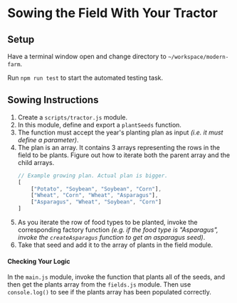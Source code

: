 # Sowing the Field With Your Tractor

## Setup

Have a terminal window open and change directory to `~/workspace/modern-farm`.

Run `npm run test` to start the automated testing task.

## Sowing Instructions

1. Create a `scripts/tractor.js` module.
1. In this module, define and export a `plantSeeds` function.
1. The function must accept the year's planting plan as input _(i.e. it must define a parameter)_.
1. The plan is an array. It contains 3 arrays representing the rows in the field to be plants. Figure out how to iterate both the parent array and the child arrays.
    ```js
    // Example growing plan. Actual plan is bigger.
    [
        ["Potato", "Soybean", "Soybean", "Corn"],
        ["Wheat", "Corn", "Wheat", "Asparagus"],
        ["Asparagus", "Wheat", "Soybean", "Corn"]
    ]
    ```
1. As you iterate the row of food types to be planted, invoke the corresponding factory function _(e.g. if the food type is "Asparagus", invoke the `createAsparagus` function to get an asparagus seed)_.
1. Take that seed and add it to the array of plants in the field module.

#### Checking Your Logic

In the `main.js` module, invoke the function that plants all of the seeds, and then get the plants array from the `fields.js` module. Then use `console.log()` to see if the plants array has been populated correctly.
